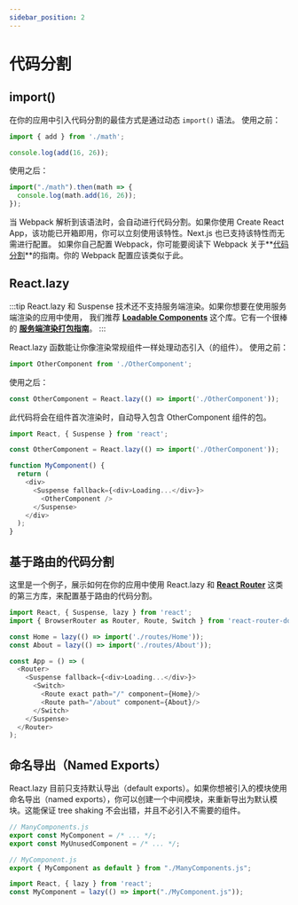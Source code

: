```yaml
---
sidebar_position: 2
---
```

# 代码分割
## import()
在你的应用中引入代码分割的最佳方式是通过动态 `import()` 语法。
使用之前：
```js
import { add } from './math';

console.log(add(16, 26));
```
使用之后：

```js
import("./math").then(math => {
  console.log(math.add(16, 26));
});
```
当 Webpack 解析到该语法时，会自动进行代码分割。如果你使用 Create React App，该功能已开箱即用，你可以立刻使用该特性。Next.js 也已支持该特性而无需进行配置。
如果你自己配置 Webpack，你可能要阅读下 Webpack 关于**[代码分割](https://webpack.docschina.org/guides/code-splitting/)**的指南。你的 Webpack 配置应该类似于此。

## React.lazy

:::tip
React.lazy 和 Suspense 技术还不支持服务端渲染。如果你想要在使用服务端渲染的应用中使用，
我们推荐 **[Loadable Components](https://github.com/gregberge/loadable-components)** 这个库。它有一个很棒的
**[服务端渲染打包指南](https://loadable-components.com/docs/server-side-rendering/)**。
:::

React.lazy 函数能让你像渲染常规组件一样处理动态引入（的组件）。
使用之前：
```js
import OtherComponent from './OtherComponent';
```
使用之后：
```js
const OtherComponent = React.lazy(() => import('./OtherComponent'));
```

此代码将会在组件首次渲染时，自动导入包含 OtherComponent 组件的包。

```js
import React, { Suspense } from 'react';

const OtherComponent = React.lazy(() => import('./OtherComponent'));

function MyComponent() {
  return (
    <div>
      <Suspense fallback={<div>Loading...</div>}>
        <OtherComponent />
      </Suspense>
    </div>
  );
}
```

## 基于路由的代码分割
这里是一个例子，展示如何在你的应用中使用 React.lazy 和 **[React Router](https://react-router.docschina.org/)** 这类的第三方库，来配置基于路由的代码分割。

```js
import React, { Suspense, lazy } from 'react';
import { BrowserRouter as Router, Route, Switch } from 'react-router-dom';

const Home = lazy(() => import('./routes/Home'));
const About = lazy(() => import('./routes/About'));

const App = () => (
  <Router>
    <Suspense fallback={<div>Loading...</div>}>
      <Switch>
        <Route exact path="/" component={Home}/>
        <Route path="/about" component={About}/>
      </Switch>
    </Suspense>
  </Router>
);
```

## 命名导出（Named Exports）
React.lazy 目前只支持默认导出（default exports）。如果你想被引入的模块使用命名导出（named exports），你可以创建一个中间模块，来重新导出为默认模块。这能保证 tree shaking 不会出错，并且不必引入不需要的组件。
```js title='ManyComponents.js'
// ManyComponents.js
export const MyComponent = /* ... */;
export const MyUnusedComponent = /* ... */;
```

```js title='MyComponent.js'
// MyComponent.js
export { MyComponent as default } from "./ManyComponents.js";
```

```js title='MyApp.js'
import React, { lazy } from 'react';
const MyComponent = lazy(() => import("./MyComponent.js"));
```
